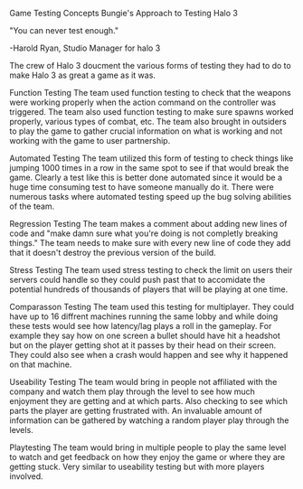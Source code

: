 Game Testing Concepts
Bungie's Approach to Testing Halo 3

"You can never test enough."

-Harold Ryan, Studio Manager for halo 3

The crew of Halo 3 doucment the various forms of testing they had to do to make Halo 3 as great a game as it was.

Function Testing
The team used function testing to check that the weapons were working properly when the action command on the controller was triggered. The team also used function testing to make sure spawns worked properly, various types of combat, etc. The team also brought in outsiders to play the game to gather crucial information on what is working and not working with the game to user partnership.

Automated Testing
The team utilized this form of testing to check things like jumping 1000 times in a row in the same spot to see if that would break the game. Clearly a test like this is better done automated since it would be a huge time consuming test to have someone manually do it. There were numerous tasks where automated testing speed up the bug solving abilities of the team.

Regression Testing
The team makes a comment about adding new lines of code and "make damn sure what you're doing is not completly breaking things." The team needs to make sure with every new line of code they add that it doesn't destroy the previous version of the build.

Stress Testing
The team used stress testing to check the limit on users their servers could handle so they could push past that to accomidate the potential hundreds of thousands of players that will be playing at one time. 

Comparasson Testing
The team used this testing for multiplayer. They could have up to 16 diffrent machines running the same lobby and while doing these tests would see how latency/lag plays a roll in the gameplay. For example they say how on one screen a bullet should have hit a headshot but on the player getting shot at it passes by their head on their screen. They could also see when a crash would happen and see why it happened on that machine. 

Useability Testing
The team would bring in people not affiliated with the company and watch them play through the level to see how much enjoyment they are getting and at which parts. Also checking to see which parts the player are getting frustrated with. An invaluable amount of information can be gathered by watching a random player play through the levels.

Playtesting
The team would bring in multiple people to play the same level to watch and get feedback on how they enjoy the game or where they are getting stuck. Very similar to useability testing but with more players involved. 
